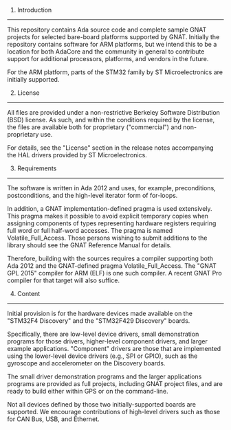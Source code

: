 1. Introduction
---------------

This repository contains Ada source code and complete sample GNAT projects for
selected bare-board platforms supported by GNAT.  Initially the repository
contains software for ARM platforms, but we intend this to be a location for
both AdaCore and the community in general to contribute support for additional
processors, platforms, and vendors in the future.

For the ARM platform, parts of the STM32 family by ST Microelectronics are
initially supported.


2. License
----------

All files are provided under a non-restrictive Berkeley Software Distribution
(BSD) license.  As such, and within the conditions required by the license, the
files are available both for proprietary ("commercial") and non-proprietary use.

For details, see the "License" section in the release notes accompanying the HAL
drivers provided by ST Microelectronics.


3. Requirements
---------------

The software is written in Ada 2012 and uses, for example, preconditions,
postconditions, and the high-level iterator form of for-loops.

In addition, a GNAT implementation-defined pragma is used extensively. This
pragma makes it possible to avoid explicit temporary copies when assigning
components of types representing hardware registers requiring full word or full
half-word accesses. The pragma is named Volatile_Full_Access. Those persons
wishing to submit additions to the library should see the GNAT Reference Manual
for details.

Therefore, building with the sources requires a compiler supporting both Ada
2012 and the GNAT-defined pragma Volatile_Full_Access.  The "GNAT GPL 2015"
compiler for ARM (ELF) is one such compiler.  A recent GNAT Pro compiler for
that target will also suffice.


4. Content
----------

Initial provision is for the hardware devices made available on the "STM32F4
Discovery" and the "STM32F429 Discovery" boards.

Specifically, there are low-level device drivers, small demonstration programs
for those drivers, higher-level component drivers, and larger example
applications.  "Component" drivers are those that are implemented using the
lower-level device drivers (e.g., SPI or GPIO), such as the gyroscope and
accelerometer on the Discovery boards.

The small driver demonstration programs and the larger applications programs are
provided as full projects, including GNAT project files, and are ready to build
either within GPS or on the command-line.

Not all devices defined by those two initially-supported boards are supported.
We encourage contributions of high-level drivers such as those for CAN Bus, USB,
and Ethernet.
